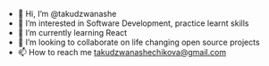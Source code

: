 - 👋 Hi, I’m @takudzwanashe
- 👀 I’m interested in Software Development, practice learnt skills
- 🌱 I’m currently learning React
- 💞️ I’m looking to collaborate on life changing open source projects
- 📫 How to reach me takudzwanashechikova@gmail.com

<!---
takudzwanashe/takudzwanashe is a ✨ special ✨ repository because its `README.md` (this file) appears on your GitHub profile.
You can click the Preview link to take a look at your changes.
--->
